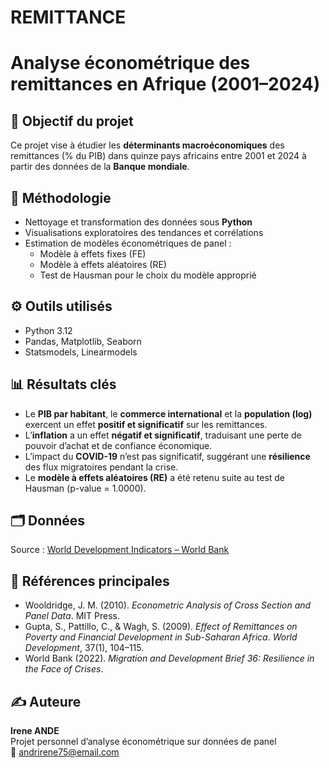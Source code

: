 # REMITTANCE
# Analyse économétrique des remittances en Afrique (2001–2024)

## 🎯 Objectif du projet
Ce projet vise à étudier les **déterminants macroéconomiques** des remittances (% du PIB) dans quinze pays africains entre 2001 et 2024 à partir des données de la **Banque mondiale**.

## 🧠 Méthodologie
- Nettoyage et transformation des données sous **Python**
- Visualisations exploratoires des tendances et corrélations
- Estimation de modèles économétriques de panel :
  - Modèle à effets fixes (FE)
  - Modèle à effets aléatoires (RE)
  - Test de Hausman pour le choix du modèle approprié

## ⚙️ Outils utilisés
- Python 3.12  
- Pandas, Matplotlib, Seaborn  
- Statsmodels, Linearmodels  

## 📊 Résultats clés
- Le **PIB par habitant**, le **commerce international** et la **population (log)** exercent un effet **positif et significatif** sur les remittances.
- L’**inflation** a un effet **négatif et significatif**, traduisant une perte de pouvoir d’achat et de confiance économique.
- L’impact du **COVID-19** n’est pas significatif, suggérant une **résilience** des flux migratoires pendant la crise.
- Le **modèle à effets aléatoires (RE)** a été retenu suite au test de Hausman (p-value = 1.0000).

## 🗂️ Données
Source : [World Development Indicators – World Bank](https://databank.worldbank.org/source/world-development-indicators)

## 🧾 Références principales
- Wooldridge, J. M. (2010). *Econometric Analysis of Cross Section and Panel Data*. MIT Press.  
- Gupta, S., Pattillo, C., & Wagh, S. (2009). *Effect of Remittances on Poverty and Financial Development in Sub-Saharan Africa*. *World Development*, 37(1), 104–115.  
- World Bank (2022). *Migration and Development Brief 36: Resilience in the Face of Crises*.

## ✍️ Auteure
**Irene ANDE**  
Projet personnel d’analyse économétrique sur données de panel  
📧 andrirene75@email.com
